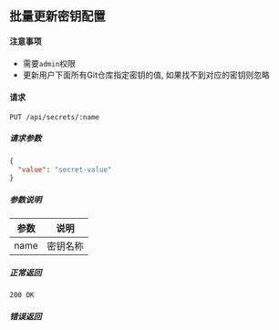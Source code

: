 ## 批量更新密钥配置

#### 注意事项

- 需要`admin`权限
- 更新用户下面所有Git仓库指定密钥的值, 如果找不到对应的密钥则忽略

#### 请求

```
PUT /api/secrets/:name
```

##### 请求参数

```json
{
  "value": "secret-value"
}
```

##### 参数说明

|参数|说明|
|---|---|
|name|密钥名称|

##### 正常返回

```
200 OK
```

##### 错误返回
